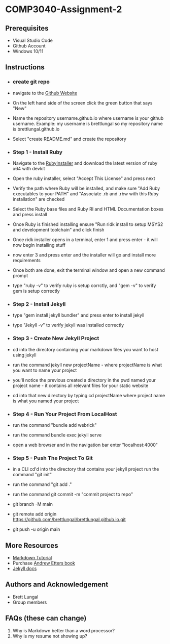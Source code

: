 # COMP3040-Assignment-2

## Prerequisites
* Visual Studio Code
* Github Account
* Windows 10/11

## Instructions

* ### create git repo
* navigate to the [Github Website](https://github.com/)
* On the left hand side of the screen click the green button that says "New"
* Name the repository username.github.io where username is your github username. Example: my username is brettlungal so my repository name is brettlungal.github.io
* Select "create README.md" and create the repository

* ### Step 1 - Install Ruby
* Navigate to the [RubyInstaller](https://rubyinstaller.org/downloads/) and download the latest version of ruby x64 with devkit
* Open the ruby installer, select "Accept This License" and press next
* Verify the path where Ruby will be installed, and make sure "Add Ruby executables to your PATH" and "Associate .rb and .rbw with this Ruby installation" are checked
* Select the Ruby base files and Ruby RI and HTML Documentation boxes and press install
* Once Ruby is finished installing ensure "Run ridk install to setup MSYS2 and development toolchain" and click finish
* Once ridk installer opens in a terminal, enter 1 and press enter - it will now begin installing stuff
* now enter 3 and press enter and the installer will go and install more requirements
* Once both are done, exit the terminal window and open a new command prompt
* type "ruby -v" to verify ruby is setup corrctly, and "gem -v" to verify gem is setup correctly

* ### Step 2 - Install Jekyll
* type "gem install jekyll bundler" and press enter to install jekyll
* type "Jekyll -v" to verify jekyll was installed correctly

* ### Step 3 - Create New Jekyll Project
* cd into the directory containing your markdown files you want to host using jekyll
* run the command jekyll new projectName - where projectName is what you want to name your project
* you'll notice the previous created a directory in the pwd named your project name - it contains all relevant files for your static website
* cd into that new directory by typing cd projectName where project name is what you named your project

* ### Step 4 - Run Your Project From LocalHost
* run the command "bundle add webrick"
* run the command bundle exec jekyll serve
* open a web browser and in the navigation bar enter "localhost:4000"

* ### Step 5 - Push The Project To Git
* in a CLI cd'd into the directory that contains your jekyll project run the command "git init"
* run the command "git add ."
* run the command git commit -m "commit project to repo"
* git branch -M main
* git remote add origin https://github.com/brettlungal/brettlungal.github.io.git
* git push -u origin main

## More Resources
* [Markdown Tutorial](https://www.markdowntutorial.com/)
* Purchase [Andrew Etters book](https://www.amazon.ca/Modern-Technical-Writing-Introduction-Documentation-ebook/dp/B01A2QL9SS)
* [Jekyll docs](https://jekyllrb.com/docs/)

## Authors and Acknowledgement
* Brett Lungal
* Group members

## FAQs (these can change)
1. Why is Markdown better than a word processor?
2. Why is my resume not showing up?